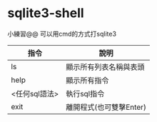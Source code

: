# sqlite3-shell
小練習@@ 可以用cmd的方式打sqlite3

|指令|說明|  
|----|----|  
|ls|顯示所有列表名稱與表頭|  
|help|顯示所有指令|  
|<任何sql語法>|執行sql指令|  
|exit|離開程式(也可雙擊Enter)|  